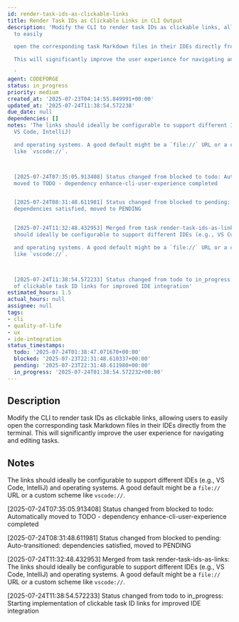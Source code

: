 ```yaml
---
id: render-task-ids-as-clickable-links
title: Render Task IDs as Clickable Links in CLI Output
description: 'Modify the CLI to render task IDs as clickable links, allowing users
  to easily

  open the corresponding task Markdown files in their IDEs directly from the terminal.

  This will significantly improve the user experience for navigating and editing tasks.

  '
agent: CODEFORGE
status: in_progress
priority: medium
created_at: '2025-07-23T04:14:55.849991+00:00'
updated_at: '2025-07-24T11:38:54.572238'
due_date: null
dependencies: []
notes: 'The links should ideally be configurable to support different IDEs (e.g.,
  VS Code, IntelliJ)

  and operating systems. A good default might be a `file://` URL or a custom scheme
  like `vscode://`.



  [2025-07-24T07:35:05.913408] Status changed from blocked to todo: Automatically
  moved to TODO - dependency enhance-cli-user-experience completed


  [2025-07-24T08:31:48.611981] Status changed from blocked to pending: Auto-transitioned:
  dependencies satisfied, moved to PENDING


  [2025-07-24T11:32:48.432953] Merged from task render-task-ids-as-links: The links
  should ideally be configurable to support different IDEs (e.g., VS Code, IntelliJ)

  and operating systems. A good default might be a `file://` URL or a custom scheme
  like `vscode://`.



  [2025-07-24T11:38:54.572233] Status changed from todo to in_progress: Starting implementation
  of clickable task ID links for improved IDE integration'
estimated_hours: 1.5
actual_hours: null
assignee: null
tags:
- cli
- quality-of-life
- ux
- ide-integration
status_timestamps:
  todo: '2025-07-24T01:38:47.071670+00:00'
  blocked: '2025-07-23T22:31:48.610337+00:00'
  pending: '2025-07-23T22:31:48.611980+00:00'
  in_progress: '2025-07-24T01:38:54.572232+00:00'
---
```


## Description

Modify the CLI to render task IDs as clickable links, allowing users to easily
open the corresponding task Markdown files in their IDEs directly from the terminal.
This will significantly improve the user experience for navigating and editing tasks.


## Notes

The links should ideally be configurable to support different IDEs (e.g., VS Code, IntelliJ)
and operating systems. A good default might be a `file://` URL or a custom scheme like `vscode://`.


[2025-07-24T07:35:05.913408] Status changed from blocked to todo: Automatically moved to TODO - dependency enhance-cli-user-experience completed

[2025-07-24T08:31:48.611981] Status changed from blocked to pending: Auto-transitioned: dependencies satisfied, moved to PENDING

[2025-07-24T11:32:48.432953] Merged from task render-task-ids-as-links: The links should ideally be configurable to support different IDEs (e.g., VS Code, IntelliJ)
and operating systems. A good default might be a `file://` URL or a custom scheme like `vscode://`.


[2025-07-24T11:38:54.572233] Status changed from todo to in_progress: Starting implementation of clickable task ID links for improved IDE integration

